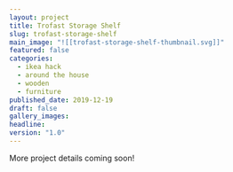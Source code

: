 ```yaml
---
layout: project
title: Trofast Storage Shelf
slug: trofast-storage-shelf
main_image: "![[trofast-storage-shelf-thumbnail.svg]]"
featured: false
categories:
  - ikea hack
  - around the house
  - wooden
  - furniture
published_date: 2019-12-19
draft: false
gallery_images: 
headline: 
version: "1.0"
---
```


More project details coming soon!